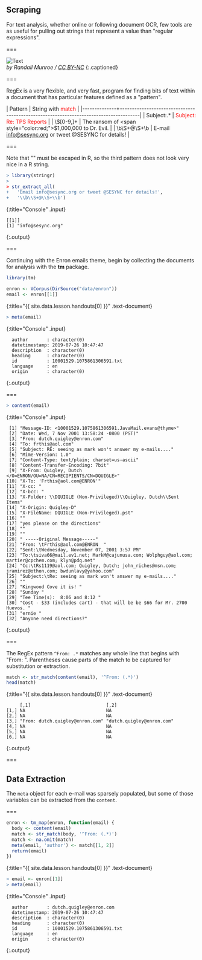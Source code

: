 ---
---

## Scraping

For text analysis, whether online or following document OCR, few tools are as useful for pulling
out strings that represent a value than "regular expressions".

===

![Text](https://imgs.xkcd.com/comics/regular_expressions.png "Wait, forgot to escape a space. Wheeeeee[taptaptap]eeeeee.")  
*by Randall Munroe / [CC BY-NC](http://xkcd.com/license.html)*
{:.captioned}

===

RegEx is a very flexible, and very fast, program for finding bits of text within
a document that has particular features defined as a "pattern".

| Pattern      | String with <span style="color:red;">match</span>                                    |
|--------------+--------------------------------------------------------------------------------------|
| Subject:.\*  | <span style="color:red;">Subject: Re: TPS Reports</span>                             |
| \\$[0-9,]+   | The ransom of <span style="color:red;">$1,000,000</span> to Dr. Evil.                |
| \b\S+@\S+\b  | E-mail <span style="color:red;">info@sesync.org</span> or tweet @SESYNC for details! |

===

Note that "\" must be escaped in R, so the third pattern does not look very
nice in a R string.



~~~r
> library(stringr)
> 
> str_extract_all(
+   'Email info@sesync.org or tweet @SESYNC for details!',
+   '\\b\\S+@\\S+\\b')
~~~
{:title="Console" .input}


~~~
[[1]]
[1] "info@sesync.org"
~~~
{:.output}


===

Continuing with the Enron emails theme, begin by collecting the documents for
analysis with the **tm** package.



~~~r
library(tm)

enron <- VCorpus(DirSource("data/enron"))
email <- enron[[1]]
~~~
{:title="{{ site.data.lesson.handouts[0] }}" .text-document}




~~~r
> meta(email)
~~~
{:title="Console" .input}


~~~
  author       : character(0)
  datetimestamp: 2019-07-26 10:47:47
  description  : character(0)
  heading      : character(0)
  id           : 10001529.1075861306591.txt
  language     : en
  origin       : character(0)
~~~
{:.output}


===



~~~r
> content(email)
~~~
{:title="Console" .input}


~~~
 [1] "Message-ID: <10001529.1075861306591.JavaMail.evans@thyme>"                                        
 [2] "Date: Wed, 7 Nov 2001 13:58:24 -0800 (PST)"                                                       
 [3] "From: dutch.quigley@enron.com"                                                                    
 [4] "To: frthis@aol.com"                                                                               
 [5] "Subject: RE: seeing as mark won't answer my e-mails...."                                          
 [6] "Mime-Version: 1.0"                                                                                
 [7] "Content-Type: text/plain; charset=us-ascii"                                                       
 [8] "Content-Transfer-Encoding: 7bit"                                                                  
 [9] "X-From: Quigley, Dutch </O=ENRON/OU=NA/CN=RECIPIENTS/CN=DQUIGLE>"                                 
[10] "X-To: 'Frthis@aol.com@ENRON'"                                                                     
[11] "X-cc: "                                                                                           
[12] "X-bcc: "                                                                                          
[13] "X-Folder: \\DQUIGLE (Non-Privileged)\\Quigley, Dutch\\Sent Items"                                 
[14] "X-Origin: Quigley-D"                                                                              
[15] "X-FileName: DQUIGLE (Non-Privileged).pst"                                                         
[16] ""                                                                                                 
[17] "yes please on the directions"                                                                     
[18] ""                                                                                                 
[19] ""                                                                                                 
[20] " -----Original Message-----"                                                                      
[21] "From: \tFrthis@aol.com@ENRON  "                                                                   
[22] "Sent:\tWednesday, November 07, 2001 3:57 PM"                                                      
[23] "To:\tsiva66@mail.ev1.net; MarkM@cajunusa.com; Wolphguy@aol.com; martier@cpchem.com; klyn@pdq.net" 
[24] "Cc:\tRs1119@aol.com; Quigley, Dutch; john_riches@msn.com; jramirez@othon.com; bwdunlavy@yahoo.com"
[25] "Subject:\tRe: seeing as mark won't answer my e-mails...."                                         
[26] ""                                                                                                 
[27] "Kingwood Cove it is! "                                                                            
[28] "Sunday "                                                                                          
[29] "Tee Time(s):  8:06 and 8:12 "                                                                     
[30] "Cost - $33 (includes cart) - that will be be $66 for Mr. 2700 Huevos. "                           
[31] "ernie "                                                                                           
[32] "Anyone need directions?"                                                                          
~~~
{:.output}


===

The RegEx pattern `^From: .*` matches any whole line that begins with "From: ".
Parentheses cause parts of the match to be captured for substitution or
extraction.



~~~r
match <- str_match(content(email), '^From: (.*)')
head(match)
~~~
{:title="{{ site.data.lesson.handouts[0] }}" .text-document}


~~~
     [,1]                            [,2]                     
[1,] NA                              NA                       
[2,] NA                              NA                       
[3,] "From: dutch.quigley@enron.com" "dutch.quigley@enron.com"
[4,] NA                              NA                       
[5,] NA                              NA                       
[6,] NA                              NA                       
~~~
{:.output}


===

## Data Extraction

The `meta` object for each e-mail was sparsely populated, but some of those
variables can be extracted from the `content`.

===



~~~r
enron <- tm_map(enron, function(email) {
  body <- content(email)
  match <- str_match(body, '^From: (.*)')
  match <- na.omit(match)
  meta(email, 'author') <- match[[1, 2]]
  return(email)
})
~~~
{:title="{{ site.data.lesson.handouts[0] }}" .text-document}




~~~r
> email <- enron[[1]]
> meta(email)
~~~
{:title="Console" .input}


~~~
  author       : dutch.quigley@enron.com
  datetimestamp: 2019-07-26 10:47:47
  description  : character(0)
  heading      : character(0)
  id           : 10001529.1075861306591.txt
  language     : en
  origin       : character(0)
~~~
{:.output}

